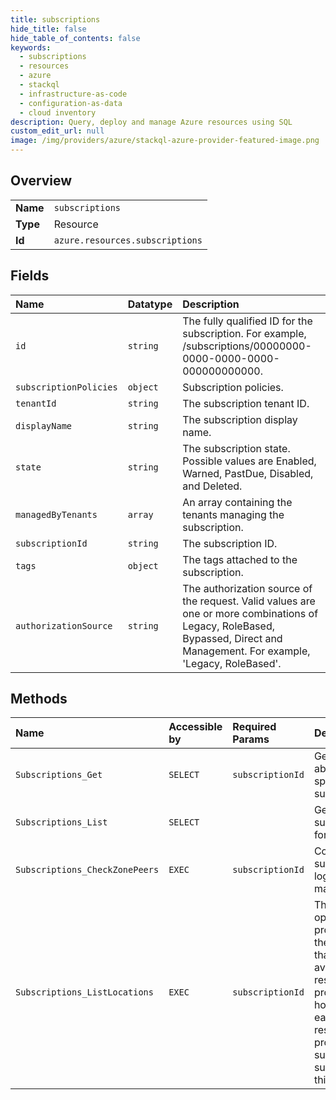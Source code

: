 ```yaml
---
title: subscriptions
hide_title: false
hide_table_of_contents: false
keywords:
  - subscriptions
  - resources
  - azure    
  - stackql
  - infrastructure-as-code
  - configuration-as-data
  - cloud inventory
description: Query, deploy and manage Azure resources using SQL
custom_edit_url: null
image: /img/providers/azure/stackql-azure-provider-featured-image.png
---
```

  
    

## Overview
<table><tbody>
<tr><td><b>Name</b></td><td><code>subscriptions</code></td></tr>
<tr><td><b>Type</b></td><td>Resource</td></tr>
<tr><td><b>Id</b></td><td><code>azure.resources.subscriptions</code></td></tr>
</tbody></table>

## Fields
| Name | Datatype | Description |
|:-----|:---------|:------------|
| `id` | `string` | The fully qualified ID for the subscription. For example, /subscriptions/00000000-0000-0000-0000-000000000000. |
| `subscriptionPolicies` | `object` | Subscription policies. |
| `tenantId` | `string` | The subscription tenant ID. |
| `displayName` | `string` | The subscription display name. |
| `state` | `string` | The subscription state. Possible values are Enabled, Warned, PastDue, Disabled, and Deleted. |
| `managedByTenants` | `array` | An array containing the tenants managing the subscription. |
| `subscriptionId` | `string` | The subscription ID. |
| `tags` | `object` | The tags attached to the subscription. |
| `authorizationSource` | `string` | The authorization source of the request. Valid values are one or more combinations of Legacy, RoleBased, Bypassed, Direct and Management. For example, 'Legacy, RoleBased'. |
## Methods
| Name | Accessible by | Required Params | Description |
|:-----|:--------------|:----------------|:------------|
| `Subscriptions_Get` | `SELECT` | `subscriptionId` | Gets details about a specified subscription. |
| `Subscriptions_List` | `SELECT` |  | Gets all subscriptions for a tenant. |
| `Subscriptions_CheckZonePeers` | `EXEC` | `subscriptionId` | Compares a subscriptions logical zone mapping |
| `Subscriptions_ListLocations` | `EXEC` | `subscriptionId` | This operation provides all the locations that are available for resource providers; however, each resource provider may support a subset of this list. |
